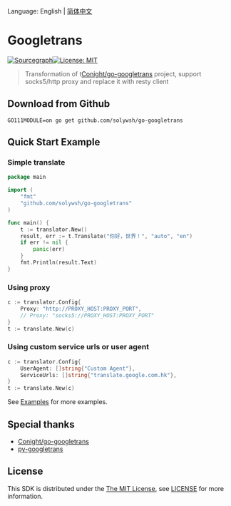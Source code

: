 Language: English | [简体中文](./README_CN.md)
# Googletrans

[![Sourcegraph](https://sourcegraph.com/github.com/solywsh/go-googletrans/-/badge.svg)](https://sourcegraph.com/github.com/Conight/go-googletrans?badge)[![License: MIT](https://img.shields.io/badge/License-MIT-yellow.svg)](https://github.com/Conight/go-googletrans/blob/master/LICENSE)

> Transformation of t[Conight/go-googletrans](https://github.com/Conight/go-googletrans) project, support socks5/http proxy and replace it with resty client

## Download from Github

```shell script
GO111MODULE=on go get github.com/solywsh/go-googletrans
```

## Quick Start Example

### Simple translate

```go
package main

import (
	"fmt"
	"github.com/solywsh/go-googletrans"
)

func main() {
	t := translator.New()
	result, err := t.Translate("你好，世界！", "auto", "en")
	if err != nil {
		panic(err)
	}
	fmt.Println(result.Text)
}
```

### Using proxy

```go
c := translator.Config{
    Proxy: "http://PROXY_HOST:PROXY_PORT",
    // Proxy: "socks5://PROXY_HOST:PROXY_PORT"
}
t := translate.New(c)
```

### Using custom service urls or user agent

```go
c := translator.Config{
    UserAgent: []string{"Custom Agent"},
    ServiceUrls: []string{"translate.google.com.hk"},
}
t := translate.New(c)
```

See [Examples](./examples) for more examples.

## Special thanks

* [Conight/go-googletrans](https://github.com/Conight/go-googletrans)
* [py-googletrans](https://github.com/ssut/py-googletrans)

## License

This SDK is distributed under the [The MIT License](https://opensource.org/licenses/MIT), see [LICENSE](./LICENSE) for more information.
